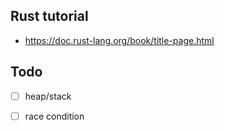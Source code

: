## Rust tutorial
- https://doc.rust-lang.org/book/title-page.html

## Todo
- [ ] heap/stack
- [ ] race condition


